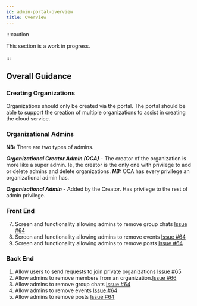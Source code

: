 ```yaml
---
id: admin-portal-overview
title: Overview
---
```


:::caution

This section is a work in progress.

:::

## Overall Guidance

### Creating Organizations

Organizations should only be created via the portal. 
The portal should be able to support the creation of multiple organizations to assist in creating the cloud service.

### Organizational Admins

**NB:** There are two types of admins.

***Organizational Creator Admin (OCA)*** -  The creator of the organization is more like a super admin. Ie, the creator is the only one with privilege to add or delete admins and delete organizations. 
***NB:*** OCA has every privilege an organizational admin has.


***Organizational Admin*** - Added by the Creator. Has privilege to the rest of admin privilege.

### Front End
7. Screen and functionality allowing admins to  remove group chats [Issue #64](https://github.com/PalisadoesFoundation/talawa-admin/issues/64)
8. Screen and functionality allowing  admins to remove events [Issue #64](https://github.com/PalisadoesFoundation/talawa-admin/issues/64)
9. Screen and functionality allowing admins to  remove posts [Issue #64](https://github.com/PalisadoesFoundation/talawa-admin/issues/64)

### Back End
1. Allow users to send requests to join private organizations [Issue #65](https://github.com/PalisadoesFoundation/talawa-admin/issues/65)
4. Allow admins to remove members from an organization.[Issue #66](https://github.com/PalisadoesFoundation/talawa-admin/issues/66)
6. Allow admins to remove group chats [Issue #64](https://github.com/PalisadoesFoundation/talawa-admin/issues/64)
7. Allow admins to remove events [Issue #64](https://github.com/PalisadoesFoundation/talawa-admin/issues/64)
8. Allow admins to remove posts [Issue #64](https://github.com/PalisadoesFoundation/talawa-admin/issues/64)

